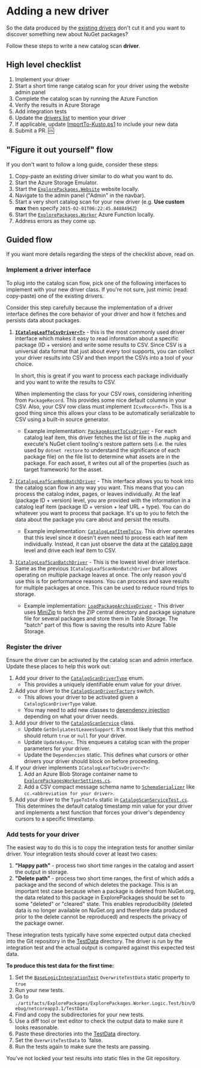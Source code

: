 # Adding a new driver

So the data produced by the [existing drivers](../README.md#drivers) don't cut it and you want to discover something
new about NuGet packages?

Follow these steps to write a new catalog scan **driver**.

## High level checklist

1. Implement your driver
1. Start a short time range catalog scan for your driver using the website admin panel
1. Complete the catalog scan by running the Azure Function
1. Verify the results in Azure Storage
1. Add integration tests
1. Update the [drivers list](../README.md#drivers) to mention your driver
1. If applicable, update [ImportTo-Kusto.ps1](../scripts/Kusto/ImportTo-Kusto.ps1) to include your new data
1. Submit a PR. 🆒

## "Figure it out yourself" flow

If you don't want to follow a long guide, consider these steps:

1. Copy-paste an existing driver similar to do what you want to do.
1. Start the Azure Storage Emulator.
1. Start the [`ExplorePackages.Website`](../src/ExplorePackages.Website) website locally.
1. Navigate to the admin panel ("Admin" in the navbar).
1. Start a very short catalog scan for your new driver (e.g. **Use custom max** then specify `2015-02-01T06:22:45.8488496Z`)
1. Start the [`ExplorePackages.Worker`](../src/ExplorePackages.Worker) Azure Function locally.
1. Address errors as they come up.

## Guided flow

If you want more details regarding the steps of the checklist above, read on.

### Implement a driver interface

To plug into the catalog scan flow, pick one of the following interfaces to implement with your new driver class. If
you're not sure, just mimic (read: copy-paste) one of the existing drivers.

Consider this step carefully because the implementation of a driver interface defines the core behavior of your driver
and how it fetches and persists data about packages.

1. [**`ICatalogLeafToCsvDriver<T>`**](../src/ExplorePackages.Worker.Logic/CatalogScan/CatalogScanToCsv/CatalogLeafToCsv/ICatalogLeafToCsvDriver.cs) -
   this is the most commonly used driver interface which makes it easy to read information about a specific package (ID +
   version) and write some results to CSV. Since CSV is a universal data format that just about every tool supports,
   you can collect your driver results into CSV and then import the CSVs into a tool of your choice.

   In short, this is great if you want to process each package individually and you want to write the results to CSV.

   When implementing the class for your CSV rows, considering inheriting from `PackageRecord`. This provides some nice
   default columns in your CSV. Also, your CSV row class must implement `ICsvRecord<T>`. This is a good thing since this
   allows your class to be automatically serializable to CSV using a built-in source generator.

   - Example implementation: [`PackageAssetToCsvDriver`](../src/ExplorePackages.Worker.Logic/CatalogScan/Drivers/PackageAssetToCsv/PackageAssetToCsvDriver.cs) -
     For each catalog leaf item, this driver fetches the list of file in the .nupkg and execute's NuGet client tooling's
     restore pattern sets (i.e. the rules used by `dotnet restore` to understand the significance of each package file)
     on the file list to determine what assets are in the package. For each asset, it writes out all of the properties (such
     as target framework) for the asset.

1. [`ICatalogLeafScanNonBatchDriver`](../src/ExplorePackages.Worker.Logic/CatalogScan/ICatalogLeafScanNonBatchDriver.cs) -
   This interface allows you to hook into the catalog scan flow in any way you want. This means that you can process
   the catalog index, pages, or leaves individually. At the leaf (package ID + version) level, you are provided with the
   information in a catalog leaf item (package ID + version + leaf URL + type). You can do whatever you want to process
   that package. It's up to you to fetch the data about the package you care about and persist the results.

   - Example implementation: [`CatalogLeafItemToCsv`](../src/ExplorePackages.Worker.Logic/CatalogScan/Drivers/CatalogLeafItemToCsv/CatalogLeafItemToCsvDriver.cs).
     This driver operates that this level since it doesn't even need to process each leaf item individually. Instead, it
     can just observe the data at the [catalog page](https://docs.microsoft.com/en-us/nuget/api/catalog-resource#catalog-page)
     level and drive each leaf item to CSV.


1. [`ICatalogLeafScanBatchDriver`](../src/ExplorePackages.Worker.Logic/CatalogScan/ICatalogLeafScanBatchDriver.cs) -
   This is the lowest level driver interface. Same as the previous `ICatalogLeafScanNonBatchDriver` but allows
   operating on multiple package leaves at once. The only reason you'd use this is for performance reasons. You can
   process and save results for multiple packages at once. This can be used to reduce round trips to storage.

   - Example implementation: [`LoadPackageArchiveDriver`](../src/ExplorePackages.Worker.Logic/CatalogScan/Drivers/LoadPackageArchive/LoadPackageArchiveDriver.cs) -
     This driver uses [MiniZip](https://github.com/joelverhagen/MiniZip) to fetch the ZIP central directory and package
     signature file for several packages and store them in Table Storage. The "batch" part of this flow is saving the
     results into Azure Table Storage.

### Register the driver

Ensure the driver can be activated by the catalog scan and admin interface. Update these places to help this work out:

1. Add your driver to the [`CatalogScanDriverType`](../src/ExplorePackages.Worker.Logic/CatalogScan/CatalogScanDriverType.cs) enum.
   - This provides a uniquely identifiable enum value for your driver.
1. Add your driver to the [`CatalogScanDriverFactory`](../src/ExplorePackages.Worker.Logic/CatalogScan/CatalogScanDriverFactory.cs) switch.
   - This allows your driver to be activated given a `CatalogScanDriverType` value.
   - You may need to add new classes to [dependency injection](../src/ExplorePackages.Worker.Logic/ServiceCollectionExtensions.cs) depending on what your driver needs.
1. Add your driver to the [`CatalogScanService`](../src/ExplorePackages.Worker.Logic/CatalogScan/CatalogScanService.cs) class.
   - Update `GetOnlyLatestLeavesSupport`. It's most likely that this method should return `true` or `null` for your driver.
   - Update `UpdateAsync`. This enqueues a catalog scan with the proper parameters for your driver.
   - Update the `Dependencies` static. This defines what cursors or other drivers your driver should block on before proceeding.
1. If your driver implements `ICatalogLeafToCsvDriver<T>`:
   1. Add an Azure Blob Storage container name to [`ExplorePackagesWorkerSettings.cs`](../src/ExplorePackages.Worker.Logic/ExplorePackagesWorkerSettings.cs).
   1. Add a CSV compact message schema name to [`SchemaSerializer`](../src/ExplorePackages.Worker.Logic/Serialization/SchemaSerializer.cs) like `cc.<abbreviation for your driver>`.
1. Add your driver to the `TypeToInfo` static in [`CatalogScanServiceTest.cs`](../test/ExplorePackages.Worker.Logic.Test/CatalogScan/CatalogScanServiceTest.cs).
   This determines the default catalog timestamp min value for your driver and implements a test function that forces
   your driver's dependency cursors to a specific timestamp.

### Add tests for your driver

The easiest way to do this is to copy the integration tests for another similar driver. Your integration tests should
cover at least two cases:

1. **"Happy path"** - process two short time ranges in the catalog and assert the output in storage.
1. **"Delete path"** - process two short time ranges, the first of which adds a package and the second of which deletes
   the package. This is an important test case because when a package is deleted from NuGet.org, the data related to this
   package in ExplorePackages should be set to some "deleted" or "cleared" state. This enables reproducibility (deleted
   data is no longer available on NuGet.org and therefore data produced prior to the delete cannot be reproduced) and
   respects the privacy of the package owner.

These integration tests typically have some expected output data checked into the Git repository in the
[TestData](../test/ExplorePackages.Worker.Logic.Test/TestData) directory. The driver is run by the integration test and
the actual output is compared against this expected test data.

**To produce this test data for the first time:**

1. Set the [`BaseLogicIntegrationTest`](../test/ExplorePackages.Logic.Test/TestSupport/BaseLogicIntegrationTest.cs) `OverwriteTestData`
   static property to `true`
1. Run your new tests. 
1. Go to `./artifacts/ExplorePackages/ExplorePackages.Worker.Logic.Test/bin/Debug/netcoreapp3.1/TestData`
1. Find and copy the subdirectories for your new tests.
1. Use a diff tool or text editor to check the output data to make sure it looks reasonable.
1. Paste these directories into the [TestData](../test/ExplorePackages.Worker.Logic.Test/TestData) directory.
1. Set the `OverwriteTestData` to `false.
1. Run the tests again to make sure the tests are passing.

You've not locked your test results into static files in the Git repository.
